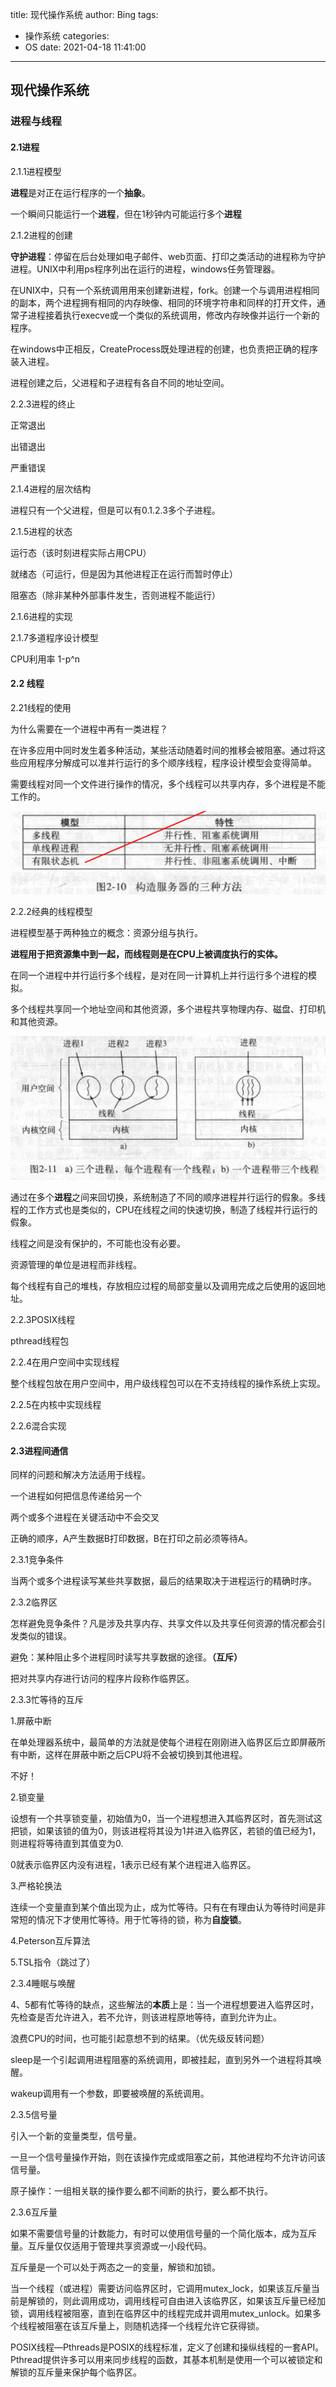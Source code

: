 title: 现代操作系统
author: Bing
tags:
  - 操作系统
categories:
  - OS
date: 2021-04-18 11:41:00
---

## 现代操作系统

### 进程与线程

#### 2.1进程

2.1.1进程模型

**进程**是对正在运行程序的一个**抽象**。

一个瞬间只能运行一个**进程**，但在1秒钟内可能运行多个**进程**

2.1.2进程的创建

**守护进程**：停留在后台处理如电子邮件、web页面、打印之类活动的进程称为守护进程。UNIX中利用ps程序列出在运行的进程，windows任务管理器。

在UNIX中，只有一个系统调用用来创建新进程，fork。创建一个与调用进程相同的副本，两个进程拥有相同的内存映像、相同的环境字符串和同样的打开文件，通常子进程接着执行execve或一个类似的系统调用，修改内存映像并运行一个新的程序。

在windows中正相反，CreateProcess既处理进程的创建，也负责把正确的程序装入进程。

进程创建之后，父进程和子进程有各自不同的地址空间。

2.2.3进程的终止

正常退出

出错退出

严重错误

2.1.4进程的层次结构

进程只有一个父进程，但是可以有0.1.2.3多个子进程。

2.1.5进程的状态

运行态（该时刻进程实际占用CPU）

就绪态（可运行，但是因为其他进程正在运行而暂时停止）

阻塞态（除非某种外部事件发生，否则进程不能运行）

2.1.6进程的实现

2.1.7多道程序设计模型

CPU利用率 1-p^n

#### 2.2 线程

2.21线程的使用

为什么需要在一个进程中再有一类进程？

在许多应用中同时发生着多种活动，某些活动随着时间的推移会被阻塞。通过将这些应用程序分解成可以准并行运行的多个顺序线程，程序设计模型会变得简单。

需要线程对同一个文件进行操作的情况，多个线程可以共享内存，多个进程是不能工作的。

![image-20210418133004954](../images/image-20210418133004954.png)

2.2.2经典的线程模型

进程模型基于两种独立的概念：资源分组与执行。

**进程用于把资源集中到一起，而线程则是在CPU上被调度执行的实体。**

在同一个进程中并行运行多个线程，是对在同一计算机上并行运行多个进程的模拟。

多个线程共享同一个地址空间和其他资源，多个进程共享物理内存、磁盘、打印机和其他资源。

![image-20210418134844763](../images/image-20210418134844763.png)

通过在多个**进程**之间来回切换，系统制造了不同的顺序进程并行运行的假象。多线程的工作方式也是类似的，CPU在线程之间的快速切换，制造了线程并行运行的假象。

线程之间是没有保护的，不可能也没有必要。

资源管理的单位是进程而非线程。

每个线程有自己的堆栈，存放相应过程的局部变量以及调用完成之后使用的返回地址。

2.2.3POSIX线程

pthread线程包

2.2.4在用户空间中实现线程

整个线程包放在用户空间中，用户级线程包可以在不支持线程的操作系统上实现。

2.2.5在内核中实现线程

2.2.6混合实现

#### 2.3进程间通信

同样的问题和解决方法适用于线程。

一个进程如何把信息传递给另一个

两个或多个进程在关键活动中不会交叉

正确的顺序，A产生数据B打印数据，B在打印之前必须等待A。

2.3.1竞争条件

当两个或多个进程读写某些共享数据，最后的结果取决于进程运行的精确时序。

2.3.2临界区

怎样避免竞争条件？凡是涉及共享内存、共享文件以及共享任何资源的情况都会引发类似的错误。

避免：某种阻止多个进程同时读写共享数据的途径。**（互斥）**

把对共享内存进行访问的程序片段称作临界区。

2.3.3忙等待的互斥

1.屏蔽中断

在单处理器系统中，最简单的方法就是使每个进程在刚刚进入临界区后立即屏蔽所有中断，这样在屏蔽中断之后CPU将不会被切换到其他进程。

不好！

2.锁变量

设想有一个共享锁变量，初始值为0，当一个进程想进入其临界区时，首先测试这把锁，如果该锁的值为0，则该进程将其设为1并进入临界区，若锁的值已经为1，则进程将等待直到其值变为0.

0就表示临界区内没有进程，1表示已经有某个进程进入临界区。

3.严格轮换法

连续一个变量直到某个值出现为止，成为忙等待。只有在有理由认为等待时间是非常短的情况下才使用忙等待。用于忙等待的锁，称为**自旋锁**。

4.Peterson互斥算法

5.TSL指令（跳过了）

2.3.4睡眠与唤醒

4、5都有忙等待的缺点，这些解法的**本质**上是：当一个进程想要进入临界区时，先检查是否允许进入，若不允许，则该进程原地等待，直到允许为止。

浪费CPU的时间，也可能引起意想不到的结果。（优先级反转问题）

sleep是一个引起调用进程阻塞的系统调用，即被挂起，直到另外一个进程将其唤醒。

wakeup调用有一个参数，即要被唤醒的系统调用。

2.3.5信号量

引入一个新的变量类型，信号量。

一旦一个信号量操作开始，则在该操作完成或阻塞之前，其他进程均不允许访问该信号量。

原子操作：一组相关联的操作要么都不间断的执行，要么都不执行。

2.3.6互斥量

如果不需要信号量的计数能力，有时可以使用信号量的一个简化版本，成为互斥量。互斥量仅仅适用于管理共享资源或一小段代码。

互斥量是一个可以处于两态之一的变量，解锁和加锁。

当一个线程（或进程）需要访问临界区时，它调用mutex_lock，如果该互斥量当前是解锁的，则此调用成功，调用线程可自由进入该临界区，如果该互斥量已经加锁，调用线程被阻塞，直到在临界区中的线程完成并调用mutex_unlock。如果多个线程被阻塞在该互斥量上，则随机选择一个线程允许它获得锁。

POSIX线程—Pthreads是POSIX的线程标准，定义了创建和操纵线程的一套API。Pthread提供许多可以用来同步线程的函数，其基本机制是使用一个可以被锁定和解锁的互斥量来保护每个临界区。

